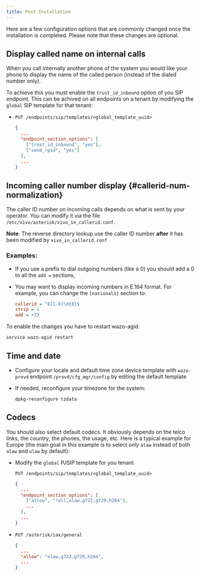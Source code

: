 ```yaml
---
title: Post Installation
---
```


Here are a few configuration options that are commonly changed once the installation is completed.
Please note that these changes are optional.

## Display called name on internal calls

When you call internally another phone of the system you would like your phone to display the name
of the called person (instead of the dialed number only).

To achieve this you must enable the `trust_id_inbound` option of you SIP endpoint. This can be
achived on all endpoints on a tenant by modifying the `global` SIP template for that tenant:

- `PUT /endpoints/sip/templates/<global_template_uuid>`

  ```json
  {
    ...
    "endpoint_section_options": [
      ["trust_id_inbound", "yes"],
      ["send_rpid", "yes"]
    ],
    ...
  }
  ```

## Incoming caller number display {#callerid-num-normalization}

The caller ID number on incoming calls depends on what is sent by your operator. You can modify it
via the file `/etc/xivo/asterisk/xivo_in_callerid.conf`.

**Note**: The reverse directory lookup use the caller ID number **after** it has been modified by
`xivo_in_callerid.conf`

### Examples:

- If you use a prefix to dial outgoing numbers (like a 0) you should add a 0 to all the `add =`
  sections,
- You may want to display incoming numbers in E.164 format. For example, you can change the
  `[national1]` section to:

  ```ini
  callerid = ^0[1-9]\d{8}$
  strip = 1
  add = +33
  ```

To enable the changes you have to restart wazo-agid:

```shell
service wazo-agid restart
```

## Time and date

- Configure your locale and default time zone device template with `wazo-provd` endpoint
  `/provd/cfg_mgr/config` by editing the default template
- If needed, reconfigure your timezone for the system:

  ```shell
  dpkg-reconfigure tzdata
  ```

## Codecs

You should also select default codecs. It obviously depends on the telco links, the country, the
phones, the usage, etc. Here is a typical example for Europe (the main goal in this example is to
select _only_ `alaw` instead of both `alaw` and `ulaw` by default):

- Modify the `global` PJSIP template for you tenant

  `PUT /endpoints/sip/templates/<global_template_uuid>`

  ```json
  {
    ...
    "endpoint_section_options": [
      ["allow", "!all,alaw,g722,g729,h264"],
      ...
    ],
    ...
  }
  ```

- `PUT /asterisk/iax/general`

  ```json
  {
    ...
    "allow": "alaw,g722,g729,h264",
    ...
  }
  ```
